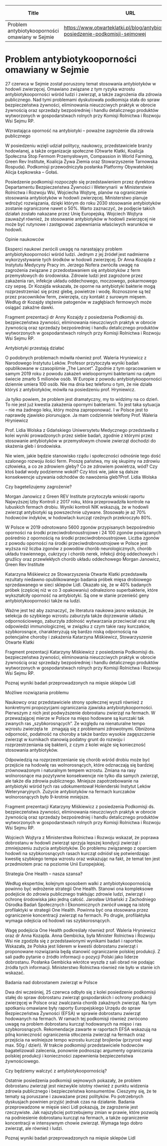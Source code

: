 | Title              | URL                | Author             | Publication Date   |
|--------------------|--------------------|--------------------|--------------------|
| Problem antybiotykooporności omawiany w Sejmie | https://www.otwarteklatki.pl/blog/antybiotykoopornosc-posiedzenie-podkomisji-sejmowej | Magdalena Górak | 01/07/2024 |


# Problem antybiotykooporności omawiany w Sejmie

27 czerwca w Sejmie został poruszony temat stosowania antybiotyków w hodowli zwierzęcej. Omawiano związane z tym ryzyka wzrostu antybiotykooporności wśród ludzi i zwierząt, a także zagrożenia dla zdrowia publicznego. Nad tymi problemami dyskutowała podkomisja stała do spraw bezpieczeństwa żywności, eliminowania nieuczciwych praktyk w obrocie żywnością oraz sprzedaży bezpośredniej i handlu detalicznego produktów wytworzonych w gospodarstwach rolnych przy Komisji Rolnictwa i Rozwoju Wsi Sejmu RP.



Wzrastająca oporność na antybiotyki – poważne zagrożenie dla zdrowia publicznego 



W posiedzeniu wzięli udział politycy, naukowcy, przedstawiciele branży hodowlanej, a także organizacje społeczne (Otwarte Klatki, Koalicja Społeczna Stop Fermom Przemysłowym, Compassion in World Farming, Green Rev Institute, Koalicja Żywa Ziemia oraz Stowarzyszenie Tarnowska Rospuda). Podkomisji przewodniczyła posłanka Platformy Obywatelskiej Alicja Łepkowska – Gołaś. 



Posiedzenie podkomisji rozpoczęło się przedstawieniem przez dyrektora Departamentu Bezpieczeństwa Żywności i Weterynarii  w Ministerstwie Rolnictwa i Rozwoju Wsi, Wojciecha Wojtyrę, planów na ograniczenie stosowania antybiotyków w hodowli zwierzęcej. Ministerstwo planuje wdrożyć rozwiązania, dzięki którym do roku 2030 stosowanie antybiotyków zostanie ograniczone nawet o 50%. Warto zaznaczyć, że podjęcie takich działań zostało nakazane przez Unię Europejską. Wojciech Wojtyra zauważył również, że stosowanie antybiotyków w hodowli zwierzęcej nie może być rutynowe i zastępować zapewniania właściwych warunków w hodowli. 



Opinie naukowców



Eksperci naukowi zwrócili uwagę na narastający problem antybiotykooporności wśród ludzi. Jednym z jej źródeł jest nadmierne wykorzystywanie tych środków w hodowli zwierzęcej. Dr Anna Kozajda z Instytutu Medycyny Pracy im. Jerzego Nofera zwróciła uwagę na zagrożenia związane z przedostawaniem się antybiotyków z ferm przemysłowych do środowiska. Zdrowie ludzi jest zagrożone przez zakażenia ran, infekcje układu oddechowego, moczowego, pokarmowego czy sepsę. Dr Kozajda wskazała, że oporne na antybiotyki bakterie mogą rozprzestrzeniać się przez glebę, powietrze i wodę. Roznoszone są też przez pracowników ferm, zwierzęta, czy kontakt z surowym mięsem. Według dr Kozajdy stężenie patogenów w zagłębiach fermowych może osiągać zakaźne dawki. 



Fragment prezentacji dr Anny Kozajdy z posiedzenia Podkomisji ds. bezpieczeństwa żywności, eliminowania nieuczciwych praktyk w obrocie żywnością oraz sprzedaży bezpośredniej i handlu detalicznego produktów wytworzonych w gospodarstwach rolnych przy Komisji Rolnictwa i Rozwoju Wsi Sejmu RP. 



Antybiotyki przestają działać



O podobnych problemach mówiła również prof. Waleria Hryniewicz z Narodowego Instytutu Leków. Profesor przytoczyła wyniki badań opublikowane w czasopiśmie „The Lancet”. Zgodnie z tym opracowaniem w samym 2019 roku z powodu zakażeń wieloopornymi bakteriami na całym świecie zmarło 5 milionów osób. W Europie z powodu antybiotykooporności dziennie umiera 100 osób. Nie ma dnia bez telefonu o tym, że nie działa któryś z antybiotyków, mówiła na posiedzeniu prof. Hryniewicz. 



 Ja tylko powiem, że problem jest dramatyczny, my to widzimy na co dzień. To nie jest już kwestia zakażenia opornymi bakteriami. To jest taka sytuacja – nie ma żadnego leku, który można zaproponować. I w Polsce jest to naprawdę zjawisko piorunujące. Ja mam codziennie telefony Prof. Waleria Hryniewicz



Prof. Lidia Wolska z Gdańskiego Uniwersytetu Medycznego przedstawiła z kolei wyniki prowadzonych przez siebie badań, zgodnie z którymi przez stosowanie antybiotyków w przemysłowym chowie zwierząt dochodzi do skażenia gleb i środowiska.



 Nie wiem, jakie będzie stanowisko rządu i społeczności odnośnie tego dość szalonego rozwoju ilości ferm. Proszę państwa, my się skupimy na zdrowiu człowieka, a co ze zdrowiem gleby? Co ze zdrowiem powietrza, wód? Czy ktoś badał wody podziemne wokół? Czy ktoś wie, jakie są dalsze konsekwencje używania odchodów do nawożenia gleb?Prof. Lidia Wolska



Czy bagetelizujemy zagrożenie?



Morgan Janowicz z Green REV Institute przytoczyła wnioski raportu Najwyższej Izby Kontroli z 2017 roku, która przeprowadziła kontrole na lubuskich fermach drobiu. Wyniki kontroli NIK wskazują, że w hodowli zwierząt antybiotyki są powszechnie używane. Stosowało je aż 70% hodowców indyków, w hodowlach kurcząt rzeźnych przekroczyło 80%.



W Polsce w 2019 odnotowano 5600 zgonów przypisanych bezpośrednio oporności na środki przeciwdrobnoustrojowe i 24 100 zgonów powiązanych pośrednio z opornością na środki przeciwdrobnoustrojowe. Liczba zgonów z powodu oporności na środki przeciwdrobnoustrojowe w Polsce jest wyższa niż liczba zgonów z powodów chorób neurologicznych, chorób układu trawiennego, cukrzycy i chorób nerek, infekcji dróg oddechowych i gruźlicy oraz przewlekłych chorób układu oddechowego Morgan Janowicz, Green Rev Institute



Katarzyna Miśkiewicz ze Stowarzyszenia Otwarte Klatki przedstawiła rezultaty niedawno opublikowanego badania próbek mięsa drobiowego sprzedawanego w sieci sklepów Lidl. Okazało się, że w 40% badanych próbek (częściej niż w co 3 opakowaniu) odnaleziono superbakterie, które wykształciły oporność na antybiotyki. Są one w stanie przenieść geny antybiotykooporności także na ludzi. 



 Ważne jest też aby zaznaczyć, że literatura naukowa jasno wskazuje, że selekcja do szybkiego wzrostu zaburzyła także dojrzewanie układu odpornościowego, zaburzyła zdolność wytwarzania przeciwciał oraz siłę odpowiedzi immunologicznej, w związku z czym takie rasy kurczaków, szybkorosnące, charakteryzują się bardzo niską odpornością na potencjalne choroby i zakażenia Katarzyna Miśkiewicz, Stowarzyszenie Otwarte Klatki



Fragment prezentacji Katarzyny Miśkiewicz z posiedzenia Podkomisji ds. bezpieczeństwa żywności, eliminowania  nieuczciwych praktyk w obrocie żywnością oraz sprzedaży bezpośredniej i  handlu detalicznego produktów wytworzonych w gospodarstwach rolnych przy  Komisji Rolnictwa i Rozwoju Wsi Sejmu RP.  



Poznaj wyniki badań przeprowadzonych na mięsie sklepów Lidl



Możliwe rozwiązania problemu



Naukowcy oraz przedstawiciele strony społecznej wyszli również z konkretnymi propozycjami ograniczania zjawiska antybiotykooporności. Pierwszym z nich jest podwyższenie dobrostanu zwierząt na fermach. W przeważającej mierze w Polsce na mięso hodowane są kurczaki tak zwanych ras „szybkorosnących”. Ze względu na nienaturalne tempo wzrostu zwierzęta te   zmagają się z problemami zdrowotnymi. Obniżona odporność, podatność na choroby a także bardzo wysokie zagęszczenie zwierząt w kurnikach stanowią podatny grunt do rozwoju i rozprzestrzeniania się bakterii, z czym z kolei wiąże się konieczność stosowania antybiotyków.  



Odpowiedzią na rozprzestrzenianie się chorób wśród drobiu może być przejście na hodowlę ras wolnorosnących, które odznaczają się bardziej zrównoważonym i naturalnym tempem wzrostu. Zmiana na rasy wolnorosnące ma pozytywne konsekwencje nie tylko dla samych zwierząt, ale także dla zdrowia publicznego. Mniejsze zapotrzebowanie na antybiotyki wśród tych ras udokumentował Holenderski Instytut Leków Weterynaryjnych. Zużycie antybiotyków na fermach kurczaków wolnorosnących było 9-krotnie mniejsze. 



Fragment prezentacji  Katarzyny Miśkiewicz z posiedzenia Podkomisji ds. bezpieczeństwa  żywności, eliminowania  nieuczciwych praktyk w obrocie żywnością oraz  sprzedaży bezpośredniej i  handlu detalicznego produktów wytworzonych w  gospodarstwach rolnych przy  Komisji Rolnictwa i Rozwoju Wsi Sejmu RP.  



Wojciech Wojtyra z Ministerstwa Rolnictwa i Rozwoju wskazał, że poprawa dobrostanu w hodowli zwierząt sprzyja lepszej kondycji zwierząt i zmniejszeniu zużycia antybiotyków. Do problemu związanego z oparciem hodowli na szybkorosnących rasach kurcząt odniósł się potwierdzając kwestię szybkiego tempa wzrostu oraz wskazując na fakt, że temat ten jest przedmiotem prac na poziomie Unii Europejskiej. 



Strategia One Health – nasza szansa?



Według ekspertów, kolejnym sposobem walki z antybiotykoopornością powinno być wdrożenie strategii One Health. Stanowi ona kompleksowe podejście do zdrowia publicznego traktując zdrowie ludzi, zwierząt i ochronę środowiska jako jedną całość. Jarosław Urbański z Zachodniego Ośrodka Badań Społecznych i Ekonomicznych zwrócił uwagę na istotę profilaktyki w strategii One Health. Powinna być ona stosowana przez ograniczenie koncentracji zwierząt na fermach. Po drugie, profilaktyka wymaga odejścia od hodowli ras szybkorosnących.



Wagę podejścia One Health podkreślały również prof. Waleria Hryniewicz oraz dr Anna Kozajda. Anna Gembicka, była Minister Rolnictwa i Rozwoju Wsi nie zgodziła się z przedstawionymi wynikami badań i raportów. Wskazała, że Polska jest liderem w kwestii dobrostanu zwierząt i proponowane rozwiązania będą stanowić ograniczanie polskiej produkcji. Z sali padło pytanie o źródło informacji o pozycji Polski jako liderze dobrostanu. Posłanka Gembicka wkrótce wyszła z sali obrad nie podając źródła tych informacji. Ministerstwo Rolnictwa również nie było w stanie ich wskazać. 



Badania nad dobrostanem zwierząt w Polsce



Dwa dni wcześniej, 25 czerwca odbyło się z kolei posiedzenie podkomisji stałej do spraw dobrostanu zwierząt gospodarskich i ochrony produkcji zwierzęcej w Polsce oraz zwalczania chorób zakaźnych zwierząt. Na tym spotkaniu omawiane były raporty Europejskiego Urzędu do spraw Bezpieczeństwa Żywności (EFSA) w sprawie dobrostanu zwierząt hodowanych na fermach. W ramach tej podkomisji również zwrócono uwagę na problem dobrostanu kurcząt hodowanych na mięso i ras szybkorosnących. Rekomendacje zawarte w raportach EFSA wskazują na pilną konieczność ograniczenia stłoczenia zwierząt na fermach oraz przejścia na wolniejsze tempo wzrostu kurcząt brojlerów (przyrost wagi max. 50g / dzień). W trakcie podkomisji przedstawiciele hodowców bagatelizowali zalecenia, ponownie podnosząc argumenty ograniczania polskiej produkcji i konieczności zapewnienia bezpieczeństwa żywnościowego. 



Czy będziemy walczyć z antybiotykoopornością?



Ostatnie posiedzenia podkomisji sejmowych pokazały, że problem dobrostanu zwierząt jest niezwykle istotny również z punktu widzenia zdrowia publicznego i bezpieczeństwa konsumentów. Cieszymy się, że te tematy są poruszane i zauważane przez polityków. Po potrzebnych dyskusjach powinien przyjść jednak czas na działanie. Badania przeprowadzone w mięsie sieci Lidl pokazują, że zagrożenie jest rzeczywiste. Jak najszybciej potrzebujemy zmian w prawie, które pozwolą na podniesienie dobrostanu kurcząt na fermach, a także ograniczenie koncentracji w intensywnym chowie zwierząt. Wymaga tego dobro zwierząt, ale również i ludzi.



Poznaj wyniki badań przeprowadzonych na mięsie sklepów Lidl